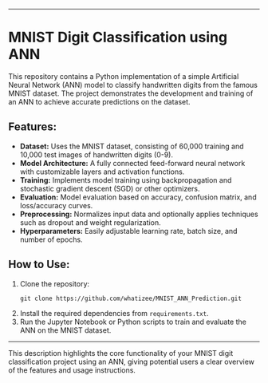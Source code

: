 
---

# MNIST Digit Classification using ANN

This repository contains a Python implementation of a simple Artificial Neural Network (ANN) model to classify handwritten digits from the famous MNIST dataset. The project demonstrates the development and training of an ANN to achieve accurate predictions on the dataset.

## Features:
- **Dataset:** Uses the MNIST dataset, consisting of 60,000 training and 10,000 test images of handwritten digits (0-9).
- **Model Architecture:** A fully connected feed-forward neural network with customizable layers and activation functions.
- **Training:** Implements model training using backpropagation and stochastic gradient descent (SGD) or other optimizers.
- **Evaluation:** Model evaluation based on accuracy, confusion matrix, and loss/accuracy curves.
- **Preprocessing:** Normalizes input data and optionally applies techniques such as dropout and weight regularization.
- **Hyperparameters:** Easily adjustable learning rate, batch size, and number of epochs.

## How to Use:
1. Clone the repository:
    ```
    git clone https://github.com/whatizee/MNIST_ANN_Prediction.git
    ```
2. Install the required dependencies from `requirements.txt`.
3. Run the Jupyter Notebook or Python scripts to train and evaluate the ANN on the MNIST dataset.

---

This description highlights the core functionality of your MNIST digit classification project using an ANN, giving potential users a clear overview of the features and usage instructions.
